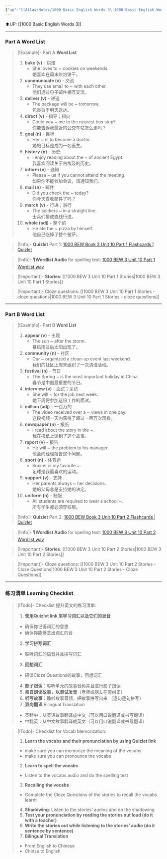 ```yaml
---
{"up":"[[Atlas/Notes/1000 Basic English Words 3\|1000 Basic English Words 3]]","dg-publish":true,"permalink":"/atlas/notes/1000-basic-english-words-3-unit-10/","dgPassFrontmatter":true}
---
```


⬆️UP: [[1000 Basic English Words 3]]

---
### Part A Word List

> [!Example]- Part A **Word List**
> 1. **bake (v)** - 烘焙
>     - She loves to ~ cookies on weekends.  
>         她喜欢在周末烘焙饼干。
> 2. **communicate (v)** - 交流
>     - They use email to ~ with each other.  
>         他们通过电子邮件相互交流。
> 3. **deliver (v)** - 递送
>     - The package will be ~ tomorrow.  
>         包裹将于明天送达。
> 4. **direct (v)** - 指导；指向
>     - Could you ~ me to the nearest bus stop?  
>         你能告诉我最近的公交车站怎么走吗？
> 5. **goal (n)** - 目标
>     - Her ~ is to become a doctor.  
>         她的目标是成为一名医生。
> 6. **history (n)** - 历史
>     - I enjoy reading about the ~ of ancient Egypt.  
>         我喜欢阅读关于古埃及的历史。
> 7. **inform (v)** - 通知
>     - Please ~ us if you cannot attend the meeting.  
>         如果你不能参加会议，请通知我们。
> 8. **mail (n)** - 邮件
>     - Did you check the ~ today?  
>         你今天查收邮件了吗？
> 9. **march (v)** - 行进；游行
>     - The soldiers ~ in a straight line.  
>         士兵们排成直线行进。
> 10. **whole (adj)** - 整个的
>     - He ate the ~ pizza by himself.  
>         他自己吃掉了整个披萨。


> [!info]- **Quizlet** Part 1: [1000 BEW Book 3 Unit 10 Part 1 Flashcards | Quizlet]()

> [!info]- 🎙️**Wordlist Audio** for spelling test: [1000 BEW 3 Unit 10 Part 1 Wordlist.wav]()

> [!important]- **Stories**: [[1000 BEW 3 Unit 10 Part 1 Stories\|1000 BEW 3 Unit 10 Part 1 Stories]]

> [!important]- Cloze questions: [[1000 BEW 3 Unit 10 Part 1 Stories - cloze questions\|1000 BEW 3 Unit 10 Part 1 Stories - cloze questions]]

---
### Part B Word List

> [!Example]- Part B **Word List**
> 1. **appear (v)** - 出现
>     - The sun ~ after the storm.  
>         暴风雨过后太阳出现了。
> 2. **community (n)** - 社区
>     - Our ~ organized a clean-up event last weekend.  
>         我们的社区上周末组织了一次清洁活动。
> 3. **festival (n)** - 节日
>     - The Spring ~ is the most important holiday in China.  
>         春节是中国最重要的节日。
> 4. **interview (v)** - 面试；采访
>     - She will ~ for the job next week.  
>         她下周将参加这份工作的面试。
> 5. **million (adj)** - 一百万的
>     - The video received over a ~ views in one day.  
>         这段视频一天内获得了超过一百万次观看。
> 6. **newspaper (n)** - 报纸
>     - I read about the story in the ~.  
>         我在报纸上读到了这个故事。
> 7. **report (v)** - 报告
>     - He will ~ the problem to his manager.  
>         他会向经理报告这个问题。
> 8. **sport (n)** - 体育运
>     - Soccer is my favorite ~.  
>         足球是我最喜欢的运动。
> 9. **support (v)** - 支持
>     - Her parents always ~ her decisions.  
>         她的父母总是支持她的决定。
> 10. **uniform (n)** - 制服
>     - All students are required to wear a school ~.  
>         所有学生都必须穿校服。

> [!info]- **Quizlet** Part 2: [1000 BEW Book 3 Unit 10 Part 2 Flashcards | Quizlet]()

> [!info]- 🎙️**Wordlist Audio** for spelling test: [1000 BEW 3 Unit 10 Part 2 Wordlist.wav]()

> [!important]- **Stories**: [[1000 BEW 3 Unit 10 Part 2 Stories\|1000 BEW 3 Unit 10 Part 2 Stories]]

> [!important]- Cloze questions: [[1000 BEW 3 Unit 10 Part 2 Stories - Cloze Questions\|1000 BEW 3 Unit 10 Part 2 Stories - Cloze Questions]]


---- 
### 练习清单 Learning Checklist

> [!Todo]- Checklist 提升英文的练习清单:
> 1. **使用Quizlet link 来学习词汇以及它们的发音** 
>	- 确保你记得词汇的意思 
>	- 确保你能够念出词汇的音 
> 2. **学习拼写词汇** 
>	- 聆听词汇的语音并且拼写词汇 
> 3. **回想词汇**
>	- 研读Cloze Questions的故事，回想词汇 
> 4. **影子跟读**：聆听单元的故事音频并且进行影子跟读 
> 5. **亲自朗读故事，以测试发音**（老师或朋友在旁纠正）
> 6. **听写故事**：聆听故事音频，把故事拼写出来 （逐句逐句拼写）
> 7. **双向翻译** Bilingual Translation 
>	- 英翻中：从英语故事翻译成中文（可以用口说翻译或书写翻译）
>	- 中翻英：从中文故事翻译成英文（可以用口说翻译或书写翻译）

> [!Todo]- Checklist for Vocab Memorization:
> 
> 1. **Learn the vocabs and their pronunciation by using Quizlet link**
>	- make sure you can memorize the meaning of the vocabs
>	- make sure you can pronounce the vocabs
> 2. **Learn to spell the vocabs**
>	- Listen to the vocabs audio and do the spelling test
> 3. **Recalling the vocabs**
>	- Complete the Cloze Questions of the stories to recall the vocabs learnt
> 4. **Shadowing**: Listen to the stories' audios and do the shadowing
> 5. **Test your pronunciation by reading the stories out loud (do it with a teacher)**
> 6. **Write the stories out while listening to the stories' audio (do it sentence by sentence)**
> 7. **Bilingual Translation** 
> 	- From English to Chinese
> 	- Chinse to English

